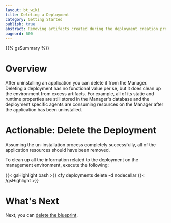 ```yaml
---
layout: bt_wiki
title: Deleting a Deployment
category: Getting Started
publish: true
abstract: Removing artifacts created during the deployment creation process
pageord: 600
---
```

{{% gsSummary %}}


# Overview

After uninstalling an application you can delete it from the Manager. Deleting a deployment has no functional value per se, but it does clean up the environment from excess artifacts. For example, all of its static and runtime properties are still stored in the Manager's database and the deployment specific agents are consuming resources on the Manager after the application has been uninstalled.


# Actionable: Delete the Deployment

Assuming the un-installation process completely successfully, all of the application resources should have been removed.

To clean up all the information related to the deployment on the management environment, execute the following:

{{< gsHighlight  bash >}}
cfy deployments delete -d nodecellar
{{< /gsHighlight >}}

# What's Next

Next, you can [delete the blueprint](getting-started-delete-blueprint.html).